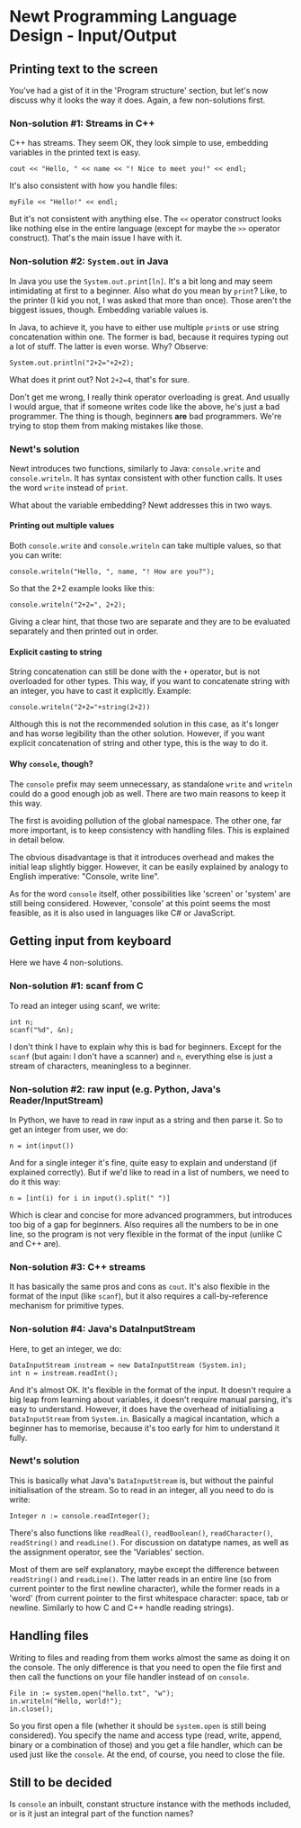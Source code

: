 Newt Programming Language Design - Input/Output
===============================================

Printing text to the screen
---------------------------

You've had a gist of it in the 'Program structure' section, but let's now
discuss why it looks the way it does. Again, a few non-solutions first.

### Non-solution #1: Streams in C++

C++ has streams. They seem OK, they look simple to use, embedding variables
in the printed text is easy.

    cout << "Hello, " << name << "! Nice to meet you!" << endl;

It's also consistent with how you handle files:

    myFile << "Hello!" << endl;

But it's not consistent with anything else. The `<<` operator construct looks
like nothing else in the entire language (except for maybe the `>>` operator
construct). That's the main issue I have with it.

### Non-solution #2: `System.out` in Java

In Java you use the `System.out.print[ln]`. It's a bit long and may seem
intimidating at first to a beginner. Also what do you mean by `print`? Like,
to the printer (I kid you not, I was asked that more than once). Those aren't
the biggest issues, though. Embedding variable values is.

In Java, to achieve it, you have to either use multiple `print`s or use
string concatenation within one. The former is bad, because it requires typing
out a lot of stuff. The latter is even worse. Why? Observe:

    System.out.println("2+2="+2+2);

What does it print out? Not `2+2=4`, that's for sure.

Don't get me wrong, I really think operator overloading is great. And usually
I would argue, that if someone writes code like the above, he's just a bad
programmer. The thing is though, beginners **are** bad programmers. We're
trying to stop them from making mistakes like those.

### Newt's solution

Newt introduces two functions, similarly to Java: `console.write` and
`console.writeln`. It has syntax consistent with other function calls.
It uses the word `write` instead of `print`.

What about the variable embedding? Newt addresses this in two ways.

#### Printing out multiple values
Both `console.write` and `console.writeln` can take multiple values, so that
you can write:

    console.writeln("Hello, ", name, "! How are you?");

So that the 2+2 example looks like this:

    console.writeln("2+2=", 2+2);

Giving a clear hint, that those two are separate and they are to be evaluated
separately and then printed out in order.

#### Explicit casting to string
String concatenation can still be done with the `+` operator, but is not
overloaded for other types. This way, if you want to concatenate string with
an integer, you have to cast it explicitly. Example:

    console.writeln("2+2="+string(2+2))

Although this is not the recommended solution in this case, as it's longer
and has worse legibility than the other solution. However, if you want explicit
concatenation of string and other type, this is the way to do it.

#### Why `console`, though?
The `console` prefix may seem unnecessary, as standalone `write` and `writeln`
could do a good enough job as well. There are two main reasons to keep it this
way.

The first is avoiding pollution of the global namespace. The other one, far more
important, is to keep consistency with handling files. This is explained in
detail below.

The obvious disadvantage is that it introduces overhead and makes the initial
leap slightly bigger. However, it can be easily explained by analogy to English
imperative: "Console, write line".

As for the word `console` itself, other possibilities like 'screen' or 'system'
are still being considered. However, 'console' at this point seems the most
feasible, as it is also used in languages like C# or JavaScript.

Getting input from keyboard
---------------------------

Here we have 4 non-solutions.

### Non-solution #1: scanf from C

To read an integer using scanf, we write:

    int n;
    scanf("%d", &n);

I don't think I have to explain why this is bad for beginners. Except for the
`scanf` (but again: I don't have a scanner) and `n`, everything else is just
a stream of characters, meaningless to a beginner.

### Non-solution #2: raw input (e.g. Python, Java's Reader/InputStream)

In Python, we have to read in raw input as a string and then parse it. So to
get an integer from user, we do:

    n = int(input())

And for a single integer it's fine, quite easy to explain and understand (if
explained correctly). But if we'd like to read in a list of numbers, we need
to do it this way:

    n = [int(i) for i in input().split(" ")]

Which is clear and concise for more advanced programmers, but introduces too 
big of a gap for beginners. Also requires all the numbers to be in one line,
so the program is not very flexible in the format of the input (unlike C and
C++ are).

### Non-solution #3: C++ streams

It has basically the same pros and cons as `cout`. It's also flexible in the
format of the input (like `scanf`), but it also requires a call-by-reference
mechanism for primitive types.

### Non-solution #4: Java's DataInputStream

Here, to get an integer, we do:

    DataInputStream instream = new DataInputStream (System.in);
    int n = instream.readInt();

And it's almost OK. It's flexible in the format of the input. It doesn't
require a big leap from learning about variables, it doesn't require manual
parsing, it's easy to understand. However, it does have the overhead of
initialising a `DataInputStream` from `System.in`. Basically a magical
incantation, which a beginner has to memorise, because it's too early for him
to understand it fully.

### Newt's solution

This is basically what Java's `DataInputStream` is, but without the painful
initialisation of the stream. So to read in an integer, all you need to do
is write:

    Integer n := console.readInteger();

There's also functions like `readReal()`, `readBoolean()`, `readCharacter()`,
`readString()` and `readLine()`. For discussion on datatype names, as well as
the assignment operator, see the 'Variables' section.

Most of them are self explanatory, maybe except the difference between
`readString()` and `readLine()`. The latter reads in an entire line (so from
current pointer to the first newline character), while the former reads in a
'word' (from current pointer to the first whitespace character: space, tab or
newline. Similarly to how C and C++ handle reading strings).

Handling files
--------------

Writing to files and reading from them works almost the same as doing it on
the console. The only difference is that you need to open the file first and
then call the functions on your file handler instead of on `console`.

    File in := system.open("hello.txt", "w");
    in.writeln("Hello, world!");
    in.close();

So you first open a file (whether it should be `system.open` is still being
considered). You specify the name and access type (read, write, append, binary
or a combination of those) and you get a file handler, which can be used just
like the `console`. At the end, of course, you need to close the file.

Still to be decided
-------------------

Is `console` an inbuilt, constant structure instance with the methods included,
or is it just an integral part of the function names?

